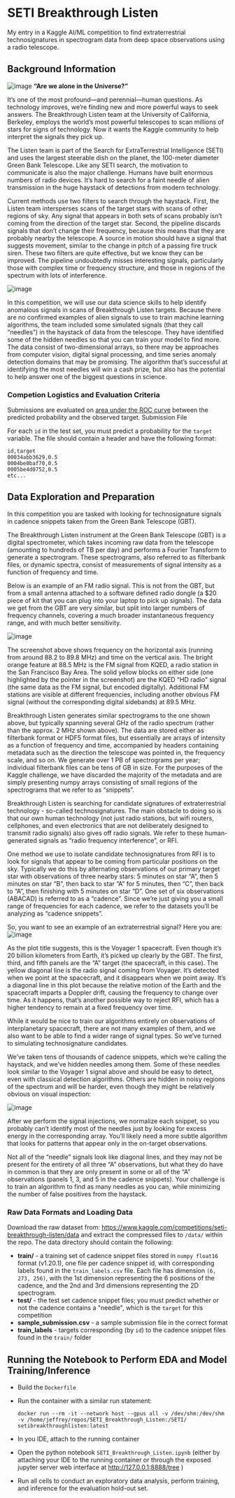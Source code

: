 # SETI Breakthrough Listen
My entry in a Kaggle AI/ML competition to find extraterrestrial technosignatures in spectrogram data from deep space observations using a radio telescope.

## Background Information


![image](images/header.png)
**“Are we alone in the Universe?”**

It’s one of the most profound—and perennial—human questions. As technology improves, we’re finding new and more powerful ways to seek answers. The Breakthrough Listen team at the University of California, Berkeley, employs the world’s most powerful telescopes to scan millions of stars for signs of technology. Now it wants the Kaggle community to help interpret the signals they pick up.

The Listen team is part of the Search for ExtraTerrestrial Intelligence (SETI) and uses the largest steerable dish on the planet, the 100-meter diameter Green Bank Telescope. Like any SETI search, the motivation to communicate is also the major challenge. Humans have built enormous numbers of radio devices. It’s hard to search for a faint needle of alien transmission in the huge haystack of detections from modern technology.

Current methods use two filters to search through the haystack. First, the Listen team intersperses scans of the target stars with scans of other regions of sky. Any signal that appears in both sets of scans probably isn’t coming from the direction of the target star. Second, the pipeline discards signals that don’t change their frequency, because this means that they are probably nearby the telescope. A source in motion should have a signal that suggests movement, similar to the change in pitch of a passing fire truck siren. These two filters are quite effective, but we know they can be improved. The pipeline undoubtedly misses interesting signals, particularly those with complex time or frequency structure, and those in regions of the spectrum with lots of interference.


![image](images/gbt2.jpg)

In this competition, we will use our data science skills to help identify anomalous signals in scans of Breakthrough Listen targets. Because there are no confirmed examples of alien signals to use to train machine learning algorithms, the team included some simulated signals (that they call “needles”) in the haystack of data from the telescope. They have identified some of the hidden needles so that you can train your model to find more. The data consist of two-dimensional arrays, so there may be approaches from computer vision, digital signal processing, and time series anomaly detection domains that may be promising. The algorithm that’s successful at identifying the most needles will win a cash prize, but also has the potential to help answer one of the biggest questions in science.

### Competion Logistics and Evaluation Criteria

Submissions are evaluated on <a href="http://en.wikipedia.org/wiki/Receiver_operating_characteristic" target="_blank">area under the ROC curve</a> between the predicted probability and the observed target.
Submission File

For each `id` in the test set, you must predict a probability for the `target` variable. The file should contain a header and have the following format:

```csv
id,target
00034abb3629,0.5
0004be0baf70,0.5
0005be4d0752,0.5
etc...
```

## Data Exploration and Preparation
In this competition you are tasked with looking for technosignature signals in cadence snippets taken from the Green Bank Telescope (GBT). 

The Breakthrough Listen instrument at the Green Bank Telescope (GBT) is a digital spectrometer, which takes incoming raw data from the telescope (amounting to hundreds of TB per day) and performs a Fourier Transform to generate a spectrogram. These spectrograms, also referred to as filterbank files, or dynamic spectra, consist of measurements of signal intensity as a function of frequency and time.

Below is an example of an FM radio signal. This is not from the GBT, but from a small antenna attached to a software defined radio dongle (a $20 piece of kit that you can plug into your laptop to pick up signals). The data we get from the GBT are very similar, but split into larger numbers of frequency channels, covering a much broader instantaneous frequency range, and with much better sensitivity.

![image](images/data_desc1.png)

The screenshot above shows frequency on the horizontal axis (running from around 88.2 to 89.8 MHz) and time on the vertical axis. The bright orange feature at 88.5 MHz is the FM signal from KQED, a radio station in the San Francisco Bay Area. The solid yellow blocks on either side (one highlighted by the pointer in the screenshot) are the KQED “HD radio” signal (the same data as the FM signal, but encoded digitally). Additional FM stations are visible at different frequencies, including another obvious FM signal (without the corresponding digital sidebands) at 89.5 MHz.

Breakthrough Listen generates similar spectrograms to the one shown above, but typically spanning several GHz of the radio spectrum (rather than the approx. 2 MHz shown above). The data are stored either as filterbank format or HDF5 format files, but essentially are arrays of intensity as a function of frequency and time, accompanied by headers containing metadata such as the direction the telescope was pointed in, the frequency scale, and so on. We generate over 1 PB of spectrograms per year; individual filterbank files can be tens of GB in size. For the purposes of the Kaggle challenge, we have discarded the majority of the metadata and are simply presenting numpy arrays consisting of small regions of the spectrograms that we refer to as “snippets”.

Breakthrough Listen is searching for candidate signatures of extraterrestrial technology - so-called technosignatures. The main obstacle to doing so is that our own human technology (not just radio stations, but wifi routers, cellphones, and even electronics that are not deliberately designed to transmit radio signals) also gives off radio signals. We refer to these human-generated signals as “radio frequency interference”, or RFI.

One method we use to isolate candidate technosignatures from RFI is to look for signals that appear to be coming from particular positions on the sky. Typically we do this by alternating observations of our primary target star with observations of three nearby stars: 5 minutes on star “A”, then 5 minutes on star “B”, then back to star “A” for 5 minutes, then “C”, then back to “A”, then finishing with 5 minutes on star “D”. One set of six observations (ABACAD) is referred to as a “cadence”. Since we’re just giving you a small range of frequencies for each cadence, we refer to the datasets you’ll be analyzing as “cadence snippets”.

So, you want to see an example of an extraterrestrial signal? Here you are:
![image](images/data_desc2.png)

As the plot title suggests, this is the Voyager 1 spacecraft. Even though it’s 20 billion kilometers from Earth, it’s picked up clearly by the GBT. The first, third, and fifth panels are the “A” target (the spacecraft, in this case). The yellow diagonal line is the radio signal coming from Voyager. It’s detected when we point at the spacecraft, and it disappears when we point away. It’s a diagonal line in this plot because the relative motion of the Earth and the spacecraft imparts a Doppler drift, causing the frequency to change over time. As it happens, that’s another possible way to reject RFI, which has a higher tendency to remain at a fixed frequency over time.

While it would be nice to train our algorithms entirely on observations of interplanetary spacecraft, there are not many examples of them, and we also want to be able to find a wider range of signal types. So we’ve turned to simulating technosignature candidates.

We’ve taken tens of thousands of cadence snippets, which we’re calling the haystack, and we’ve hidden needles among them. Some of these needles look similar to the Voyager 1 signal above and should be easy to detect, even with classical detection algorithms. Others are hidden in noisy regions of the spectrum and will be harder, even though they might be relatively obvious on visual inspection:

![image](images/data_desc3.png)

After we perform the signal injections, we normalize each snippet, so you probably can’t identify most of the needles just by looking for excess energy in the corresponding array. You’ll likely need a more subtle algorithm that looks for patterns that appear only in the on-target observations.

Not all of the “needle” signals look like diagonal lines, and they may not be present for the entirety of all three “A” observations, but what they do have in common is that they are only present in some or all of the “A” observations (panels 1, 3, and 5 in the cadence snippets). Your challenge is to train an algorithm to find as many needles as you can, while minimizing the number of false positives from the haystack.

### Raw Data Formats and Loading Data

Download the raw dataset from: https://www.kaggle.com/competitions/seti-breakthrough-listen/data and extract the compressed files to `/data/` within the repo. The data directory should contain the following:

- **train/** - a training set of cadence snippet files stored in `numpy float16` format (v1.20.1), one file per cadence snippet id, with corresponding labels found in the `train_labels.csv` file. Each file has dimension `(6, 273, 256)`, with the 1st dimension representing the 6 positions of the cadence, and the 2nd and 3rd dimensions representing the 2D spectrogram.
- **test/** - the test set cadence snippet files; you must predict whether or not the cadence contains a "needle", which is the `target` for this competition
- **sample_submission.csv** - a sample submission file in the correct format
- **train_labels** - targets corresponding (by `id`) to the cadence snippet files found in the `train/` folder


## Running the Notebook to Perform EDA and Model Training/Inference


- Build the `Dockerfile`
- Run the container with a similar run statement: 

   ```docker run --rm -it --network host --gpus all -v /dev/shm:/dev/shm  -v /home/jeffrey/repos/SETI_Breakthrough_Listen:/SETI/ setibreakthroughlisten:latest ```
- In you IDE, attach to the running container
- Open the python notebook `SETI_Breakthrough_Listen.ipynb`  (either by attaching your IDE to the running container or through the exposed jupyter server web interface at http://127.0.0.1:8888/tree )
- Run all cells to conduct an exploratory data analysis, perform training, and inference for the evaluation hold-out set.

